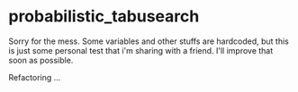 # probabilistic_tabusearch

Sorry for the mess. Some variables and other stuffs are hardcoded, but this is just some personal test that i'm sharing with a friend. I'll improve that soon as possible.

Refactoring ...